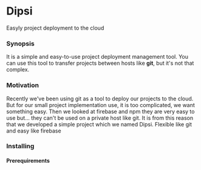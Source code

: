 # Dipsi

Easyly project deployment to the cloud

### Synopsis 

It is a simple and easy-to-use project deployment management tool. You can use this tool to transfer projects between hosts like **git**, but it's not that complex.

### Motivation 
Recently we've been using git as a tool to deploy our projects to the cloud. But for our small project implementation use, it is too complicated, we want something easy. Then we looked at firebase and npm they are very easy to use but... they can't be used on a private host like git. It is from this reason that we developed a simple project which we named Dipsi. Flexible like git and easy like firebase

### Installing 
#### Prerequirements